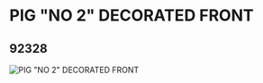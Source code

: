 # PIG "NO 2" DECORATED FRONT
## 92328
![PIG "NO 2" DECORATED FRONT](https://lc-www-live-s.legocdn.com/media/bricks/5/2/6002417.jpg)